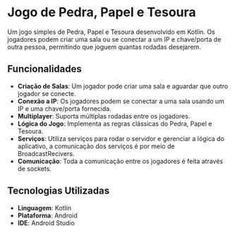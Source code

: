 # Jogo de Pedra, Papel e Tesoura

Um jogo simples de Pedra, Papel e Tesoura desenvolvido em Kotlin. Os jogadores podem criar uma sala ou se conectar a um IP e chave/porta de outra pessoa, permitindo que joguem quantas rodadas desejarem.

## Funcionalidades

- **Criação de Salas**: Um jogador pode criar uma sala e aguardar que outro jogador se conecte.
- **Conexão a IP**: Os jogadores podem se conectar a uma sala usando um IP e uma chave/porta fornecida.
- **Multiplayer**: Suporta múltiplas rodadas entre os jogadores.
- **Lógica do Jogo**: Implementa as regras clássicas do Pedra, Papel e Tesoura.
- **Serviços**: Utiliza serviços para rodar o servidor e gerenciar a lógica do aplicativo, a comunicação dos serviços é por meio de BroadcastRecivers.
- **Comunicação**: Toda a comunicação entre os jogadores é feita através de sockets.

## Tecnologias Utilizadas

- **Linguagem**: Kotlin
- **Plataforma**: Android
- **IDE**: Android Studio
